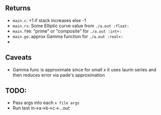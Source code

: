 ## Returns
- `main.c`: +1 if stack increases else -1
- `main.rs`: Some Elliptic curve value from `./a.out :float:`
- `main.f90`: "prime" or "composite" for `./a.out :int+:`
- `main.go`: approx Gamma function for `./a.out :real+:`
-

## Caveats
- Gamma func is approximate since for small x it uses laurin series and then reduces error via pade's approximation

## TODO:
- Pass args into each `x file args`
- Run test in->a->b->c->...out